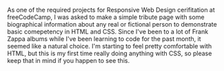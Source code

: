As one of the required projects for Responsive Web Design cerifitation at freeCodeCamp, I was asked to make a simple tribute page with some biographical information about any real or fictional person to demonstrate basic comepetency in HTML and CSS. Since I've been to a lot of Frank Zappa albums while I've been learning to code for the past month, it seemed like a natural choice. I'm starting to feel pretty comfortable with HTML, but this is my first time really doing anything with CSS, so please keep that in mind if you happen to see this.
